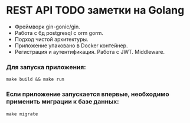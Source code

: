 #  REST API  TODO заметки на Golang

- Фреймворк gin-gonic/gin.
- Работа с бд postgresql с orm gorm.
- Подход чистой архитектуры.
- Приложение упаковано в Docker контейнер.
- Регистрация и аутентификация. Работа с JWT. Middleware.

### Для запуска приложения:

```
make build && make run
```

### Если приложение запускается впервые, необходимо применить миграции к базе данных:

```
make migrate
```